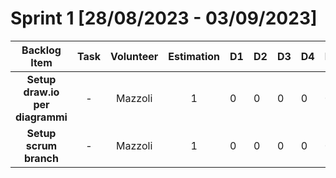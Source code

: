 # Sprint 1 [28/08/2023 - 03/09/2023]

|          Backlog Item           | Task | Volunteer | Estimation | D1 | D2 | D3 | D4 | D5 | D6 | D7 |
|:-------------------------------:|:----:|:---------:|:----------:|----|----|----|----|----|----|----|
| **Setup draw.io per diagrammi** |  -   |  Mazzoli  |     1      | 0  | 0  | 0  | 0  | 0  | 0  | 0  |
|     **Setup scrum branch**      |  -   |  Mazzoli  |     1      | 0  | 0  | 0  | 0  | 0  | 0  | 0  |